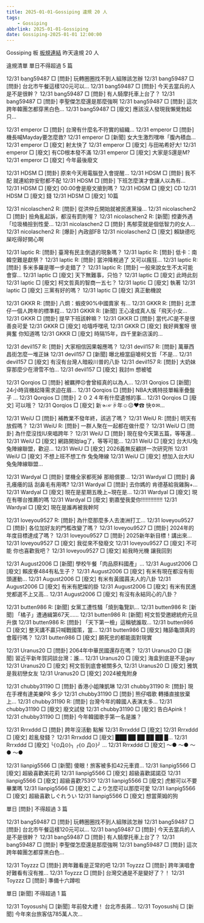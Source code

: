 ```yaml
---
title: 2025-01-01-Gossiping 違規 20 人
tags:
    - Gossiping
abbrlink: 2025-01-01-Gossiping
date: Gossiping-2025-01-01 12:00:00
---
```

Gossiping 板 [板規連結](https://www.ptt.cc/bbs/Gossiping/M.1637425085.A.07D.html)
昨天違規 20 人
<!-- more -->

違規清單
單日不得超過 5 篇

12/31 bang59487 □ [問卦] 玩轉圈圈找不到人組隊該怎辦
12/31 bang59487 □ [問卦] 台北市午餐這樣120元可以…
12/31 bang59487 □ [問卦] 今天去當兵的人是不是很幹？
12/31 bang59487 □ [問卦] 有人騎摩托車上台了？
12/31 bang59487 □ [問卦] 李聖傑怎麼還是那麼強啊
12/31 bang59487 □ [問卦] 這次跨年韓團怎都穿黑白色…
12/31 bang59487 □ [廢文] 應該沒人發現我懶覺勃起只…

12/31 emperor □ [問卦] 台灣有什麼名不符實的組織…
12/31 emperor □ [問卦] 機長喊Mayday要怎麼救?
12/31 emperor □ [新聞] 女大生激烈嘿咻「腹內積血…
12/31 emperor □ [廢文] 射太快了
12/31 emperor □ [廢文] 与田祐希好大!
12/31 emperor □ [廢文] 有CD根本發不滿
12/31 emperor □ [廢文] 大家是S還是M?
12/31 emperor □ [廢文] 今年最後廢文

12/31 HDSM □ [問卦] 原來今天用電腦登入會提醒…
12/31 HDSM □ [問卦] 我不配 就連給妳安慰都不配
12/31 HDSM □ [問卦] 下班怎麼演才會讓人以為有…
12/31 HDSM □ [廢文] 00:00會是廢文搶到嗎？
12/31 HDSM □ [廢文] CD
12/31 HDSM □ [廢文] 錢
12/31 HDSM □ [廢文] 10篇

12/31 nicolaschen2 R: [問卦] 從洪仲丘開始就被民進黨操…
12/31 nicolaschen2 □ [問卦] 撿角亂起訴，都沒有罰則喔？
12/31 nicolaschen2 R: [新聞] 控妻外遇「垃圾桶撿到性愛…
12/31 nicolaschen2 □ [問卦] 馬郁雯就是個低智力的女人…
12/31 nicolaschen2 R: [爆卦] 內政部FB
12/31 nicolaschen2 □ [廢文] 賴缺德吃屎吃得好開心啊

12/31 laptic R: [問卦] 臺灣有民主倒退的現象嗎？
12/31 laptic R: [問卦] 低卡：南韓空難是獻祭？
12/31 laptic R: [問卦] 當沖降稅過了 又可以瘋狂…
12/31 laptic R: [問卦] 多米多羅是哪一步走錯了？
12/31 laptic R: [問卦] 一般來說女生不太可能會穿…
12/31 laptic □ [廢文] 天下無難事，只怕？
12/31 laptic □ [廢文] 此時此刻
12/31 laptic □ [廢文] 柯文哲真的智商一五七？
12/31 laptic □ [廢文] 執著
12/31 laptic □ [廢文] 三黨有好的嗎？
12/31 laptic □ [廢文] 真正動機說

12/31 GKKR R: [問卦] 八炯：蝦皮90%中國賣家 有…
12/31 GKKR R: [問卦] 北漂仔一個人跨年的標準程…
12/31 GKKR R: [新聞] 王心凌成真人版「飛天小女…
12/31 GKKR □ [問卦] 提早下班該幹嘛？
12/31 GKKR □ [問卦] 當代JC是不是很善良可愛
12/31 GKKR □ [廢文] 哈嘻呼嘿吼
12/31 GKKR □ [廢文] 我好興奮呀 很興奮 你知道嗎
12/31 GKKR □ [廢文] 時隔15年，四千里新店溪的…

12/31 devil157 R: [問卦] 大家相信因果報應嗎？
12/31 devil157 R: [問卦] 萬華西昌街怎麼一堆正妹
12/31 devil157 □ [新聞] 曝北檢當庭嗆柯文哲「不是…
12/31 devil157 □ [廢文] 有沒有台灣人暗殺川普的八卦
12/31 devil157 R: [問卦] 大奶妹穿那麼少在滑雪不怕…
12/31 devil157 □ [廢文] 我討m 想被噓

12/31 Qorqios □ [問卦] 被羈押☹會曾經真的以為人…
12/31 Qorqios □ [新聞] 24小時貨機起降需求迫在眉…
12/31 Qorqios □ [問卦] NBA大媽特技單輪車疊盤子 …
12/31 Qorqios □ [問卦] ２０２４年有什麼遺憾的事…
12/31 Qorqios □ [廢文] 可以哦？
12/31 Qorqios □ [廢文] 新☜☞☟年☺☹♥☎ 快✡✉…

12/31 WeiU □ [問卦] 補教業不發年終，該逃了嗎？
12/31 WeiU R: [問卦] 明天有放假嗎？
12/31 WeiU R: [問卦] 一群人聚在一起都在做什麼？
12/31 WeiU □ [問卦] 為什麼沒找IU來唱跨年？
12/31 WeiU □ [問卦] 現在發今天第五篇，等等還…
12/31 WeiU □ [廢文] 網路開始lag了，等等可能…
12/31 WeiU □ [廢文] 台大IU兔兔陣線聯盟，歡迎…
12/31 WeiU □ [廢文] 2026義無反顧拼一次研究所
12/31 WeiU □ [廢文] 不想上班不想工作 兔兔陣線
12/31 WeiU □ [廢文] 想加入台大IU兔兔陣線聯盟…

12/31 Wardyal □ [問卦] 墜機全家都死掉 那賠償要…
12/31 Wardyal □ [問卦] 鼻孔癢癢的話 刮鼻毛有用嗎?
12/31 Wardyal □ [問卦] 去你媽的 肯德基給我雞胸+…
12/31 Wardyal □ [廢文] 現在是星期五晚上~現在是…
12/31 Wardyal □ [廢文] 現在有哪台推薦的嗎
12/31 Wardyal □ [廢文] 劉嘉瑩我愛你!!!!!!!!!!!!!!
12/31 Wardyal □ [廢文] 現在是誰再被我幹阿

12/31 loveyou9527 R: [問卦] 為什麼那麼多人去澳洲打工…
12/31 loveyou9527 □ [問卦] 各位加好友的門檻改變了嗎？
12/31 loveyou9527 □ [問卦] 2024年的年度目標達成了嗎？
12/31 loveyou9527 □ [問卦]  2025新年新目標！講出來…
12/31 loveyou9527 □ [廢文] 我從來不發廢文
12/31 loveyou9527 □ [廢文] 不可能 你也喜歡我吧？
12/31 loveyou9527 □ [廢文] 給我時光機 讓我回到

12/31 August2006 □ [新聞] 學校午餐「肉品原料國產」…
12/31 August2006 □ [廢文] 賴皮寮484有私生子？
12/31 August2006 □ [廢文] 有米有現在都沒有街頭運動…
12/31 August2006 □ [廢文] 有米有黃國菖夫人的八卦
12/31 August2006 □ [廢文] 有米有肥燦的掛
12/31 August2006 □ [廢文] 有米有民進党都選不上又高…
12/31 August2006 □ [廢文] 有沒有永結同心的八卦？

12/31 butten986 R: [新聞] 女黨工遭性騷「燒到龜覽趴…
12/31 butten986 R: [新聞] 「橘子」遭通緝第67天...…
12/31 butten986 R: [新聞] 柯文哲受邀總統府元旦升旗
12/31 butten986 R: [問卦] 「天下第一檢」這稱號誰取…
12/31 butten986 □ [廢文] 整天講不贏只喊戰國策，當…
12/31 butten986 □ [廢文] 賭舔龜頭真的會履行嗎？
12/31 butten986 □ [廢文] 願死忠的都能面對現實

12/31 Uranus20 □ [問卦] 2064年中華民國還存在嗎？
12/31 Uranus20 □ [新聞] 習近平新年賀詞談台灣：誰…
12/31 Uranus20 □ [廢文] 海盒到底是不是gay
12/31 Uranus20 □ [廢文] 柯文哲到底會被關多久
12/31 Uranus20 □ [廢文] 雅筑是我初戀女友
12/31 Uranus20 □ [廢文] 2024被鬼附身

12/31 chubby31190 □ [問卦] 香港小姐陳凱琳
12/31 chubby31190 R: [問卦] 現在手裡有達美樂PR 多少
12/31 chubby31190 □ [問卦] 熊仔唱歌 轉播直接放棄上…
12/31 chubby31190 R: [問卦] 台灣今年的韓國人表演太多…
12/31 chubby31190 □ [廢文] 廢文試發
12/31 chubby31190 □ [廢文] 告白Apink！
12/31 chubby31190 □ [問卦] 今年韓國歌手第一名是誰？

12/31 Rrrxddd □ [問卦] 跨年沒活動 點解
12/31 Rrrxddd □ [廢文]
12/31 Rrrxddd □ [廢文] 趁亂發錢？
12/31 Rrrxddd □ [廢文] ███ ██ ██ ██ ██ █…
12/31 Rrrxddd □ [廢文] ╰(⊙Д⊙)╮  ╭(⊙  Д⊙)╯  …
12/31 Rrrxddd □ [廢文] ～● ～●  ～● ～●

12/31 lianpig5566 □ [新聞] 傻眼！旅客被多扣42元車資…
12/31 lianpig5566 □ [廢文] 超級喜歡美花莉
12/31 lianpig5566 □ [廢文] 超級喜歡諾諾亞
12/31 lianpig5566 □ [廢文] 超級喜歡753♡
12/31 lianpig5566 □ [廢文] 虎鯨可以不要畢業嗎
12/31 lianpig5566 □ [廢文] こより怎麼可以那麼可愛
12/31 lianpig5566 □ [廢文] 超級喜歡しぐれうい
12/31 lianpig5566 □ [廢文] 想當萊姆的狗

單日 [問卦] 不得超過 3 篇

12/31 bang59487 □ [問卦] 玩轉圈圈找不到人組隊該怎辦
12/31 bang59487 □ [問卦] 台北市午餐這樣120元可以…
12/31 bang59487 □ [問卦] 今天去當兵的人是不是很幹？
12/31 bang59487 □ [問卦] 有人騎摩托車上台了？
12/31 bang59487 □ [問卦] 李聖傑怎麼還是那麼強啊
12/31 bang59487 □ [問卦] 這次跨年韓團怎都穿黑白色…

12/31 Toyzzz □ [問卦] 跨年難看是正常的吧
12/31 Toyzzz □ [問卦] 跨年演唱會好難看有沒有推…
12/31 Toyzzz □ [問卦] 台灣交通是不是變好了？！
12/31 Toyzzz □ [問卦] 準備十六蹲啦

單日 [新聞] 不得超過 1 篇

12/31 Toyosushij □ [新聞] 年前發大禮！ 台北市長蔣…
12/31 Toyosushij □ [新聞] 今年來台旅客估785萬人次…